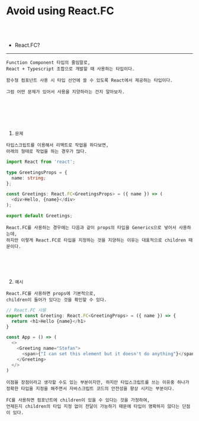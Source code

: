 # Avoid using React.FC

<br />
<br />

* React.FC?
---

```
Function Component 타입의 줄임말로,
React + Typescript 조합으로 개발할 때 사용하는 타입이다.

함수형 컴포넌트 사용 시 타입 선언에 쓸 수 있도록 React에서 제공하는 타입이다.

그럼 어떤 문제가 있어서 사용을 지양하라는 건지 알아보자.
```

<br />
<br />
<br />
<br />

1. `문제`

```
타입스크립트를 이용해서 리액트로 작업을 하다보면,
아래의 형태로 작업을 하는 경우가 많다.
```

```ts
import React from 'react';

type GreetingsProps = {
  name: string;
};

const Greetings: React.FC<GreetingsProps> = ({ name }) => (
  <div>Hello, {name}</div>
);

export default Greetings;
```

```
React.FC를 사용하는 경우에는 다음과 같이 props의 타입을 Generics으로 넣어서 사용하는데,
하지만 이렇게 React.FC로 타입을 지정하는 것을 지양하는 이유는 대표적으로 children 때문이다.
```

<br />
<br />
<br />


2. `예시`

```
React.FC를 사용하면 props에 기본적으로,
children이 들어가 있다는 것을 확인할 수 있다.
```

```ts
// React.FC 사용
export const Greeting: React.FC<GreetingProps> = ({ name }) => {
  return <h1>Hello {name}</h1>
}

const App = () => (
  <>
    <Greeting name="Stefan">
      <span>{"I can set this element but it doesn't do anything"}</span> // children 전달
    </Greeting>
  </>
)
```

```
이점을 장점이라고 생각할 수도 있는 부분이지만, 하지만 타입스크립트를 쓰는 이유중 하나가
정확한 타입을 지정을 해주면서 자바스크립트 코드의 안전성을 향상 시키는 부분이다.

FC를 사용하면 컴포넌트에 children이 있을 수 있다는 것을 가정하여,
언제든지 children의 타입 지정 없이 전달이 가능하기 때문에 타입이 명확하지 않다는 단점이 있다.
```
